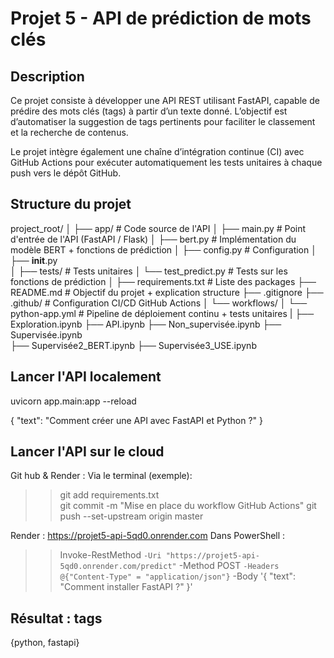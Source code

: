 # Projet 5 - API de prédiction de mots clés

## Description

Ce projet consiste à développer une API REST utilisant FastAPI, capable de prédire des mots clés (tags) à partir d’un texte donné. L’objectif est d’automatiser la suggestion de tags pertinents pour faciliter le classement et la recherche de contenus.

Le projet intègre également une chaîne d’intégration continue (CI) avec GitHub Actions pour exécuter automatiquement les tests unitaires à chaque push vers le dépôt GitHub.

## Structure du projet

project_root/
│
├── app/                        # Code source de l'API
│   ├── main.py                 # Point d'entrée de l'API (FastAPI / Flask)
│   ├── bert.py                 # Implémentation du modèle BERT + fonctions de prédiction
│   ├── config.py               # Configuration
│   ├── __init__.py             
│
├── tests/                      # Tests unitaires
│   └── test_predict.py         # Tests sur les fonctions de prédiction
│
├── requirements.txt            # Liste des packages
├── README.md                   # Objectif du projet + explication structure
├── .gitignore
├── .github/                    # Configuration CI/CD GitHub Actions
│   └── workflows/
│       └── python-app.yml      # Pipeline de déploiement continu + tests unitaires
|
├── Exploration.ipynb
├── API.ipynb 
├── Non_supervisée.ipynb
├── Supervisée.ipynb   
├── Supervisée2_BERT.ipynb 
├── Supervisée3_USE.ipynb 

## Lancer l'API localement
uvicorn app.main:app --reload

{
  "text": "Comment créer une API avec FastAPI et Python ?"
}

## Lancer l'API sur le cloud
Git hub & Render :
Via le terminal (exemple):
>> git add requirements.txt                                           
>> git commit -m "Mise en place du workflow GitHub Actions"
>> git push --set-upstream origin master

Render :
https://projet5-api-5qd0.onrender.com
Dans PowerShell :
>>   Invoke-RestMethod `
>>   -Uri "https://projet5-api-5qd0.onrender.com/predict" `
>>   -Method POST `
>>   -Headers @{"Content-Type" = "application/json"} `
>>   -Body '{ "text": "Comment installer FastAPI ?" }'
>>
Résultat :
tags
----
{python, fastapi}